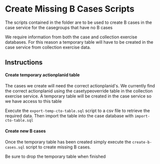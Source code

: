 # Create Missing B Cases Scripts
The scripts contained in the folder are to be used to create B cases in the case service for the casegroups that have no B cases

We require information from both the case and collection exercise databases.
For this reason a temporary table will have to be created in the case service from collection exercise data.

## Instructions
#### Create temporary actionplanid table
The cases we create will need the correct actionplanid's.
We currently find the correct actionplanid using the casetypeoverride table in the collection exercise service.
A temporary table will be created in the case service so we have access to this table

Execute the `export-temp-cto-table.sql` script to a csv file to retrieve the required data.
Then import the table into the case database with `import-cto-table.sql`

#### Create new B cases
Once the temporary table has been created simply execute the `create-b-cases.sql` script to create missing B cases.

Be sure to drop the temporary table when finished